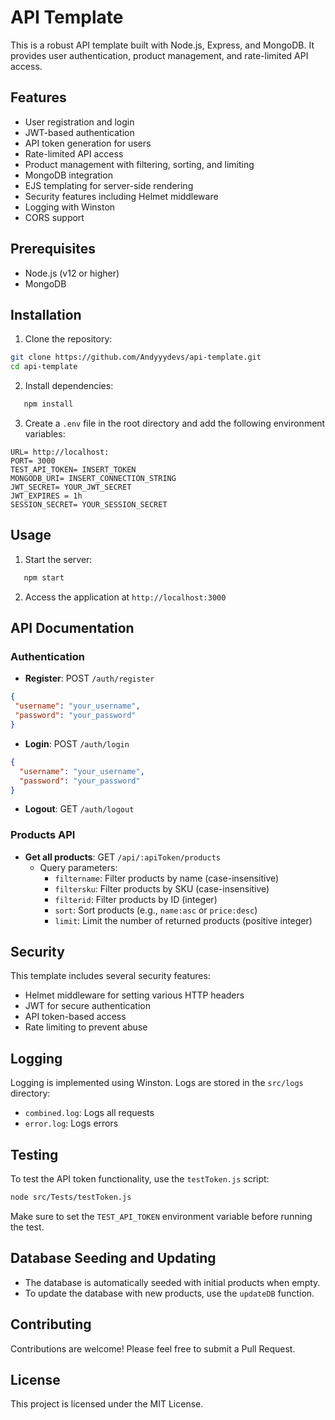 # API Template

This is a robust API template built with Node.js, Express, and MongoDB. It provides user authentication, product management, and rate-limited API access.

## Features

- User registration and login
- JWT-based authentication
- API token generation for users
- Rate-limited API access
- Product management with filtering, sorting, and limiting
- MongoDB integration
- EJS templating for server-side rendering
- Security features including Helmet middleware
- Logging with Winston
- CORS support

## Prerequisites

- Node.js (v12 or higher)
- MongoDB

## Installation

1. Clone the repository:
```sh
git clone https://github.com/Andyyydevs/api-template.git
cd api-template
```

2. Install dependencies:
```sh
   npm install
```

3. Create a `.env` file in the root directory and add the following environment variables:
```
URL= http://localhost:
PORT= 3000
TEST_API_TOKEN= INSERT_TOKEN
MONGODB_URI= INSERT_CONNECTION_STRING
JWT_SECRET= YOUR_JWT_SECRET
JWT_EXPIRES = 1h
SESSION_SECRET= YOUR_SESSION_SECRET
```

## Usage

1. Start the server:
```sh
   npm start
```

2. Access the application at `http://localhost:3000`

## API Documentation

### Authentication

- **Register**: POST `/auth/register`
 ```JSON
{
  "username": "your_username",
  "password": "your_password"
}
 ```

- **Login**: POST `/auth/login`
```JSON
{
  "username": "your_username",
  "password": "your_password"
}
```
- **Logout**: GET `/auth/logout`

### Products API

- **Get all products**: GET `/api/:apiToken/products`
  - Query parameters:
    - `filtername`: Filter products by name (case-insensitive)
    - `filtersku`: Filter products by SKU (case-insensitive)
    - `filterid`: Filter products by ID (integer)
    - `sort`: Sort products (e.g., `name:asc` or `price:desc`)
    - `limit`: Limit the number of returned products (positive integer)


## Security

This template includes several security features:

- Helmet middleware for setting various HTTP headers
- JWT for secure authentication
- API token-based access
- Rate limiting to prevent abuse


## Logging
Logging is implemented using Winston. Logs are stored in the `src/logs` directory:

- `combined.log`: Logs all requests
- `error.log`: Logs errors

## Testing

To test the API token functionality, use the `testToken.js` script:

```sh
node src/Tests/testToken.js
```

Make sure to set the `TEST_API_TOKEN` environment variable before running the test.

## Database Seeding and Updating

- The database is automatically seeded with initial products when empty.
- To update the database with new products, use the `updateDB` function.

## Contributing

Contributions are welcome! Please feel free to submit a Pull Request.

## License

This project is licensed under the MIT License.
